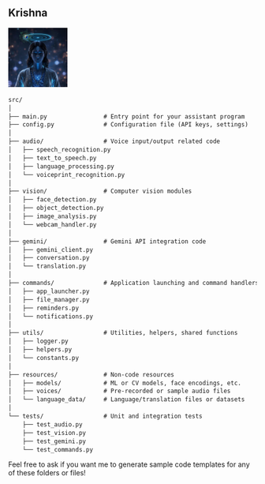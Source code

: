 ## Krishna
<img src="https://github.com/RanjitM007/Krishna/blob/master/src/asset/img/krishna.jpg?raw=true" class="logo" width="120"/>




```markdown
src/
│
├── main.py                # Entry point for your assistant program
├── config.py              # Configuration file (API keys, settings)
│
├── audio/                 # Voice input/output related code
│   ├── speech_recognition.py
│   ├── text_to_speech.py
│   ├── language_processing.py
│   └── voiceprint_recognition.py
│
├── vision/                # Computer vision modules
│   ├── face_detection.py
│   ├── object_detection.py
│   ├── image_analysis.py
│   └── webcam_handler.py
│
├── gemini/                # Gemini API integration code
│   ├── gemini_client.py
│   ├── conversation.py
│   └── translation.py
│
├── commands/              # Application launching and command handlers
│   ├── app_launcher.py
│   ├── file_manager.py
│   ├── reminders.py
│   └── notifications.py
│
├── utils/                 # Utilities, helpers, shared functions
│   ├── logger.py
│   ├── helpers.py
│   └── constants.py
│
├── resources/             # Non-code resources
│   ├── models/            # ML or CV models, face encodings, etc.
│   ├── voices/            # Pre-recorded or sample audio files
│   └── language_data/     # Language/translation files or datasets
│
└── tests/                 # Unit and integration tests
    ├── test_audio.py
    ├── test_vision.py
    ├── test_gemini.py
    └── test_commands.py
```

Feel free to ask if you want me to generate sample code templates for any of these folders or files!

